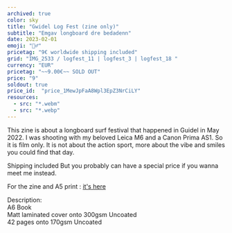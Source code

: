 ```yaml
---
archived: true
color: sky
title: "Gwidel Log Fest (zine only)"
subtitle: "Emgav longboard dre bedadenn"
date: 2023-02-01
emoji: "🏄‍♂️"
pricetag: "9€ worldwide shipping included"
grid: "IMG_2533 / logfest_11 | logfest_3 | logfest_18 "
currency: "EUR"
pricetag: "~~9.00€~~ SOLD OUT"
price: "9"
soldout: true
price_id:  "price_1MewJpFaA8Wpl3EpZ3NrCiLY"
resources:
  - src: "*.webm"
  - src: "*.webp"
---
```


This zine is about a longboard surf festival that happened in Guidel in May 2022.
I was shooting with my beloved Leica M6 and a Canon Prima AS1. So it is film only.
It is not about the action sport, more about the vibe and smiles you could find that day.

Shipping included
But you probably can have a special price if you wanna meet me instead.


For the zine and A5 print : [it's here](/shop/gwidel-log-fest-with-print/)
<div class="text-sm">
Description: <br/>
A6 Book<br/>
Matt laminated cover onto 300gsm Uncoated <br/>
42 pages onto 170gsm Uncoated
</div>
